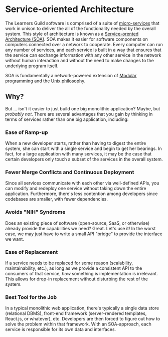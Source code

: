 # Service-oriented Architecture

The Learners Guild software is comprised of a suite of [micro-services][microservices-wikipedia] that work in unison to deliver the all of the functionality needed by the overall system. This style of architecture is known as a [Service-orented Architecture (SOA)][soa-wikipedia]. SOA makes it easier for software components on computers connected over a network to cooperate. Every computer can run any number of services, and each service is built in a way that ensures that the service can exchange information with any other service in the network without human interaction and without the need to make changes to the underlying program itself.

SOA is fundamentally a network-powered extension of [Modular programming][modular-programming-wikipedia] and the [Unix philosophy][unix-philosophy-wikipedia].

## Why?

But ... isn't it easier to just build one big monolithic application? Maybe, but *probably not*. There are several advantages that you gain by thinking in terms of services rather than one big application, including:

### Ease of Ramp-up

When a new developer starts, rather than having to digest the entire system, she can start with a single service and begin to get her bearings. In fact, for a large application with many services, it may be the case that certain developers only touch a subset of the services in the overall system.

### Fewer Merge Conflicts and Continuous Deployment

Since all services communicate with each other via well-defined APIs, you can modify and redeploy one service without taking down the entire application. Furthermore, there's less contention among developers since codebases are smaller, with fewer dependencies.

### Avoids "NIH" Syndrome

Does an existing piece of software (open-source, SaaS, or otherwise) already provide the capabilities we need? Great. Let's use it! In the worst case, we may just have to write a small API "bridge" to provide the interface we want.

### Ease of Replacement

If a service needs to be replaced for some reason (scalability, maintainability, etc.), as long as we provide a consistent API to the consumers of that service, *how* something is implementation is irrelevant. This allows for drop-in replacement without disturbing the rest of the system.

### Best Tool for the Job

In a typical monolithic web application, there's typically a single data store (relational DBMS), front-end framework (server-rendered templates, React.js, or whatever), etc. Developers are then forced to figure out how to solve the problem within that framework. With an SOA-approach, each service is responsible for its own data and interfaces.



<!-- references -->

[soa-wikipedia]:https://en.wikipedia.org/wiki/Service-oriented_architecture
[modular-programming-wikipedia]:https://en.wikipedia.org/wiki/Modular_programming
[unix-philosophy-wikipedia]:https://en.wikipedia.org/wiki/Unix_philosophy
[microservices-wikipedia]:https://en.wikipedia.org/wiki/Microservices
